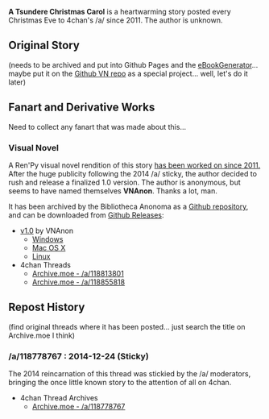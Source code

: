 **A Tsundere Christmas Carol** is a heartwarming story posted every Christmas Eve to 4chan's /a/ since 2011. The author is unknown.

## Original Story

(needs to be archived and put into Github Pages and the [eBookGenerator](https://github.com/bibanon/BASC-eBookGenerator)... maybe put it on the [Github VN repo](https://github.com/bibanon/a-tsundere-christmas-carol) as a special project... well, let's do it later)

## Fanart and Derivative Works

Need to collect any fanart that was made about this...

### Visual Novel

A Ren'Py visual novel rendition of this story [has been worked on since 2011.](http://lemmasoft.renai.us/forums/viewtopic.php?f=8&t=13155) After the huge publicity following the 2014 /a/ sticky, the author decided to rush and release a finalized 1.0 version. The author is anonymous, but seems to have named themselves **VNAnon**. Thanks a lot, man.

It has been archived by the Bibliotheca Anonoma as a [Github repository](https://github.com/bibanon/a-tsundere-christmas-carol), and can be downloaded from [Github Releases](https://github.com/bibanon/a-tsundere-christmas-carol/releases):

* [v1.0](https://github.com/bibanon/a-tsundere-christmas-carol/releases/tag/v1.0) by VNAnon
  * [Windows](https://github.com/bibanon/a-tsundere-christmas-carol/releases/download/v1.0/A-Tsundere-Carol-1.0-win.zip)
  * [Mac OS X](https://github.com/bibanon/a-tsundere-christmas-carol/releases/download/v1.0/A-Tsundere-Carol-1.0-mac.zip)
  * [Linux](https://github.com/bibanon/a-tsundere-christmas-carol/releases/download/v1.0/A-Tsundere-Carol-1.0-linux.tar.bz2)
* 4chan Threads
  * [Archive.moe - /a/118813801](https://archive.moe/a/thread/118813801)
  * [Archive.moe - /a/118855818](https://archive.moe/a/thread/118855818)

## Repost History

(find original threads where it has been posted... just search the title on Archive.moe I think)

### /a/118778767 : 2014-12-24 (Sticky)

The 2014 reincarnation of this thread was stickied by the /a/ moderators, bringing the once little known story to the attention of all on 4chan. 

* 4chan Thread Archives
  * [Archive.moe - /a/118778767](https://archive.moe/a/thread/118778767)